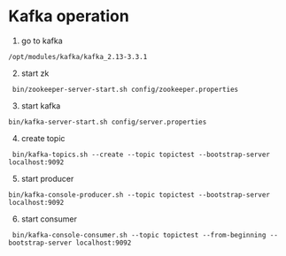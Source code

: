 # Kafka operation

1. go to kafka

```shell
/opt/modules/kafka/kafka_2.13-3.3.1
```

2. start zk

```shell
 bin/zookeeper-server-start.sh config/zookeeper.properties
```

3. start kafka

```shell
bin/kafka-server-start.sh config/server.properties
```

4. create topic

```shell
 bin/kafka-topics.sh --create --topic topictest --bootstrap-server localhost:9092
```

5. start producer

```shell
bin/kafka-console-producer.sh --topic topictest --bootstrap-server localhost:9092
```

6. start consumer

```shell
 bin/kafka-console-consumer.sh --topic topictest --from-beginning --bootstrap-server localhost:9092
```